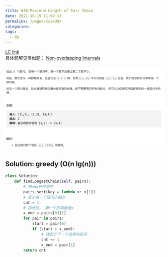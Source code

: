 ```yaml
---
title: 646-Maximum Length of Pair Chain
date: 2021-10-19 11:07:13
permalink: /pages/ccab39/
categories:
tags:
  - dp
---
```

[LC link](https://leetcode-cn.com/problems/maximum-length-of-pair-chain/)      
具体题解见类似题： [Non-overlapping Intervals](https://emmableu.github.io/leetcode-note-site/pages/4465a6/)

![](https://raw.githubusercontent.com/emmableu/image/master/646-0.png)

## Solution: greedy (O(n lg(n)))
```python
class Solution:
    def findLongestChain(self, pairs):
        # 按end升序排序
        pairs.sort(key = lambda x: x[1]) 
        # 至少有一个区间不相交
        cnt = 1
        # 排序后， 第一个区间就是x
        x_end = pairs[0][1]
        for pair in pairs:
            start = pair[0]
            if (start > x_end):
                # 找到了下一个选择的区间
                cnt += 1
                x_end = pair[1]
        return cnt
```
